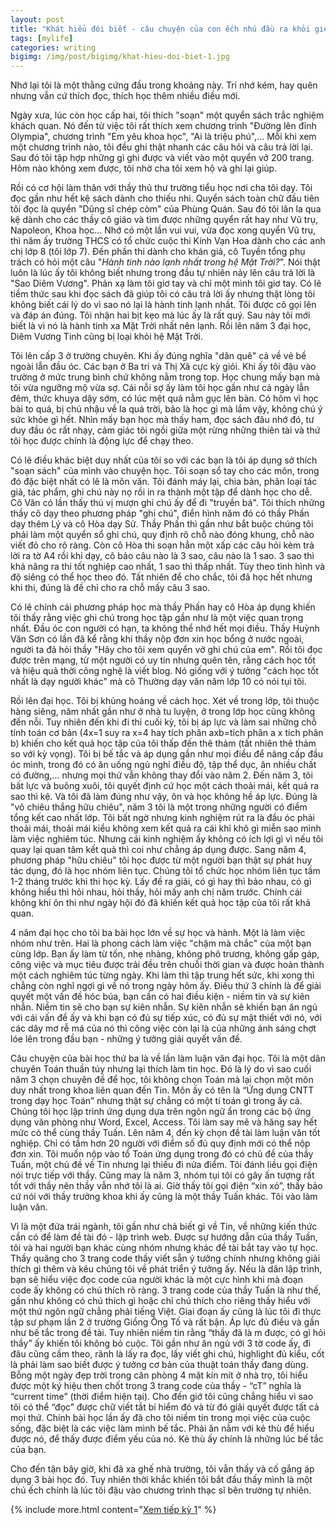 ```yaml
---
layout: post
title: "Khát hiểu đói biết - câu chuyện của con ếch nhú đầu ra khỏi giếng (kỳ 1)"
tags: [mylife]
categories: writing
bigimg: /img/post/bigimg/khat-hieu-doi-biet-1.jpg
---
```


Nhớ lại tôi là một thằng cứng đầu trong khoảng này. Trí nhớ kém, hay quên nhưng vẫn cứ thích đọc, thích học thêm nhiều điều mới.

Ngày xưa, lúc còn học cấp hai, tôi thích "soạn" một quyển sách trắc nghiệm khách quan. Nó đến từ việc tôi rất thích xem chương trình "Đường lên đỉnh Olympia", chương trình "Em yêu khoa học", "Ai là triệu phú",... Mỗi khi xem một chương trình nào, tôi đều ghi thật nhanh các câu hỏi và câu trả lời lại. Sau đó tôi tập hợp những gì ghi được và viết vào một quyển vở 200 trang. Hôm nào không xem được, tôi nhờ cha tôi xem hộ và ghi lại giúp. 

Rồi có cơ hội làm thân với thầy thủ thư trường tiểu học nơi cha tôi dạy. Tôi đọc gần như hết kệ sách dành cho thiếu nhi. Quyển sách toàn chữ đầu tiên tôi đọc là quyển "Dũng sĩ chép còm" của Phùng Quán. Sau đó tôi lân la qua kệ dành cho các thầy cô giáo và tìm được những quyển rất hay như Vũ trụ, Napoleon, Khoa học... Nhớ có một lần vui vui, vừa đọc xong quyển Vũ trụ, thì năm ấy trường THCS có tổ chức cuộc thi Kính Vạn Hoa dành cho các anh chị lớp 8 (tôi lớp 7). Đến phần thi dành cho khán giả, cô Tuyền tổng phụ trách có hỏi một câu "*Hành tinh nào lạnh nhất trong hệ Mặt Trời?*". Nói thật luôn là lúc ấy tôi không biết nhưng trong đầu tự nhiên nảy lên câu trả lời là "Sao Diêm Vương". Phản xạ làm tôi giơ tay và chỉ một mình tôi giơ tay. Có lẽ tiềm thức sau khi đọc sách đã giúp tôi có câu trả lời ấy nhưng thật lòng tôi không biết cái lý do vì sao nó lại là hành tinh lạnh nhất. Tôi được cô gọi lên và đáp án đúng. Tôi nhận hai bịt kẹo mà lúc ấy là rất quý.  Sau này tôi mới biết là vì nó là hành tinh xa Mặt Trời nhất nên lạnh. Rồi lên năm 3 đại học, Diêm Vương Tinh cũng bị loại khỏi hệ Mặt Trời.

Tôi lên cấp 3 ở trường chuyên. Khi ấy đúng nghĩa "dân quê" cả về vẻ bề ngoài lẫn đầu óc. Các bạn ở Ba tri và Thị Xã cực kỳ giỏi. Khi ấy tôi đậu vào trường ở mức trung bình chứ không nằm trong top. Học chung mấy bạn mà tôi vừa ngưỡng mộ vừa sợ. Cái nỗi sợ ấy làm tôi học gần như cả ngày lẫn đêm, thức khuya dậy sớm, có lúc mệt quá nằm gục lên bàn. Có hôm vì học bài to quá, bị chú nhậu về la quá trời, bảo là học gì mà lắm vậy, không chú ý sức khỏe gì hết. Nhìn mấy bạn học mà thấy ham, đọc sách đâu nhớ đó, tư duy đầu óc rất nhạy, cảm giác tôi ngồi giữa một rừng những thiên tài và thứ tôi học được chính là động lực để chạy theo.

Có lẽ điều khác biệt duy nhất của tôi so với các bạn là tôi áp dụng sở thích "soạn sách" của mình vào chuyện học. Tôi soạn sổ tay cho các môn, trong đó đặc biệt nhất có lẽ là môn văn. Tôi đánh máy lại, chia bản, phân loại tác giả, tác phẩm, ghi chú này nọ rồi in ra thành một tập để dành học cho dễ. Cô Văn có lần thấy thú vị mượn ghi chú ấy để đi "truyền bá". Tôi thích những thầy cô dạy theo phương pháp "ghi chú", điển hình năm đó có thầy Phấn dạy thêm Lý và cô Hòa dạy Sử. Thầy Phấn thì gần như bắt buộc chúng tôi phải làm một quyển sổ ghi chú, quy định rõ chỗ nào đóng khung, chỗ nào viết đỏ cho rõ ràng. Còn cô Hòa thì soạn hẳn một xấp các câu hỏi kèm trả lời ra tờ A4 rồi khi dạy, cô bảo câu nào là 3 sao, câu nào là 1 sao. 3 sao thì khả năng ra thi tốt nghiệp cao nhất, 1 sao thì thấp nhất. Tùy theo tình hình và độ siêng có thể học theo đó. Tất nhiên để cho chắc, tôi đã học hết nhưng khi thi, đúng là đề chỉ cho ra chỗ mấy câu 3 sao.

Có lẽ chính cái phương pháp học mà thầy Phấn hay cô Hòa áp dụng khiến tôi thấy rằng việc ghi chú trong học tập gần như là một việc quan trọng nhất. Đầu óc con người có hạn, ta không thể nhớ hết mọi điều. Thầy Huỳnh Văn Sơn có lần đã kể rằng khi thầy nộp đơn xin học bổng ở nước ngoài, người ta đã hỏi thầy "Hãy cho tôi xem quyển vở ghi chú của em". Rồi tôi đọc được trên mạng, từ một người có uy tín nhưng quên tên, rằng cách học tốt và hiệu quả thời công nghệ là viết blog. Nó giống với ý tưởng "cách học tốt nhất là dạy người khác" mà cô Thường dạy văn năm lớp 10 có nói tụi tôi.

Rồi lên đại học. Tôi bị khủng hoảng về cách học. Xét về trong lớp, tôi thuộc hàng siêng, năm nhất gần như ở nhà tu luyện, ở trong lớp học cũng không đến nỗi. Tuy nhiên đến khi đi thi cuối kỳ, tôi bị áp lực và làm sai những chỗ tính toán cơ bản (4x=1 suy ra x=4 hay tích phân axb=tích phân a x tích phân b) khiến cho kết quả học tập của tôi thấp đến thê thảm (tất nhiên thê thảm so với kỳ vọng). Tôi bị bế tắc và áp dụng gần như mọi điều để nâng cấp đầu óc mình, trong đó có ăn uống ngủ nghỉ điều độ, tập thể dục, ăn nhiều chất có đường,... nhưng mọi thứ vẫn không thay đổi vào năm 2. Đến năm 3, tôi bất lực và buông xuôi, tôi quyết định cứ học một cách thoải mái, kết quả ra sao thì kệ. Và tôi đã làm đúng như vậy, ôn và học không hề áp lực. Đúng là "vô chiêu thắng hữu chiêu", năm 3 tôi là một trong những người có điểm tổng kết cao nhất lớp. Tôi bất ngờ nhưng kinh nghiệm rút ra là đầu óc phải thoải mái, thoải mái kiểu không xem kết quả ra cái khỉ khô gì miễn sao mình làm việc nghiêm túc. Nhưng cái kinh nghiệm ấy không có ích lợi gì vì nếu tôi quay lại quan tâm kết quả thì coi như chẳng áp dụng được. Sang năm 4, phương pháp "hữu chiêu" tôi học được từ một người bạn thật sự phát huy tác dụng, đó là học nhóm liên tục. Chúng tôi tổ chức học nhóm liên tục tầm 1-2 tháng trước khi thi học kỳ. Lấy đề ra giải, có gì hay thì bảo nhau, có gì không hiểu thì hỏi nhau, hỏi thầy, hỏi mấy anh chị năm trước. Chính cái không khí ôn thi như ngày hội đó đã khiến kết quả học tập của tôi rất khả quan.

4 năm đại học cho tôi ba bài học lớn về sự học và hành. Một là làm việc nhóm như trên. Hai là phong cách làm việc "chậm mà chắc" của một bạn cùng lớp. Bạn ấy làm từ tốn, nhẹ nhàng, không phô trương, không gấp gáp, công việc và mục tiêu được trải đều trên chuỗi thời gian và được hoàn thành một cách nghiêm túc từng ngày. Khi làm thì tập trung hết sức, khi xong thì chẳng còn nghĩ ngợi gì về nó trong ngày hôm ấy. Điều thứ 3 chính là để giải quyết một vấn đề hóc búa, bạn cần có hai điều kiện - niềm tin và sự kiên nhẫn. Niềm tin sẽ cho bạn sự kiên nhẫn. Sự kiên nhẫn sẽ khiến bạn ăn ngủ với cái vấn đề ấy và khi bạn có đủ sự tiếp xúc, có đủ sự mật thiết với nó, với các dây mơ rễ má của nó thì công việc còn lại là của những ánh sáng chợt lóe lên trong đầu bạn - những ý tưởng giải quyết vấn đề.

Câu chuyện của bài học thứ ba là về lần làm luận văn đại học. Tôi là một dân chuyên Toán thuần túy nhưng lại thích làm tin học. Đó là lý do vì sao cuối năm 3 chọn chuyên đề để học, tôi không chọn Toán mà lại chọn một môn duy nhất trong khoa liên quan đến Tin. Môn ấy có tên là “Ứng dụng CNTT trong dạy học Toán” nhưng thật sự chẳng có một tí toán gì trong ấy cả. Chúng tôi học lập trình ứng dụng dựa trên ngôn ngữ ẩn trong các bộ ứng dụng văn phòng như Word, Excel, Access. Tôi làm say mê và hăng say hết mức có thể cùng thầy Tuấn. Lên năm 4, đến kỳ chọn đề tài làm luận văn tốt nghiệp. Chỉ có tầm hơn 20 người với điểm số đủ quy định mới có thể nộp đơn xin. Tôi muốn nộp vào tổ Toán ứng dụng trong đó có chủ đề của thầy Tuấn, một chủ đề về Tin nhưng lại thiếu đi nửa điểm. Tôi đánh liều gọi điện nói trực tiếp với thầy. Cũng may là năm 3, nhóm tụi tôi có gây ấn tượng rất tốt với thầy nên thầy vẫn nhớ tôi là ai. Giờ thấy tôi gọi điện “xin xỏ”, thầy bảo cứ nói với thầy trưởng khoa khi ấy cũng là một thầy Tuấn khác. Tôi vào làm luận văn.

Vì là một đứa trái ngành, tôi gần như chả biết gì về Tin, về những kiến thức cần có để làm đề tài đó - lập trình web. Được sự hướng dẫn của thầy Tuấn, tôi và hai người bạn khác cùng nhóm nhưng khác đề tài bắt tay vào tự học. Thầy quăng cho 3 trang code thầy viết sẵn ý tưởng chính nhưng không giải thích gì thêm và kêu chúng tôi về phát triển ý tưởng ấy. Nếu là dân lập trình, bạn sẽ hiểu việc đọc code của người khác là một cực hình khi mà đoạn code ấy không có chú thích rõ ràng. 3 trang code của thầy Tuấn là như thế, gần như không có chú thích gì hoặc chỉ chú thích cho riêng thầy hiểu với một thứ ngôn ngữ chẳng phải tiếng Việt. Giai đoạn ấy cũng là lúc tôi đi thực tập sư phạm lần 2 ở trường Giồng Ông Tố và rất bận. Áp lực đủ điều và gần như bế tắc trong đề tài. Tuy nhiên niềm tin rằng “thầy đã là m được, có gì hỏi thầy” ấy khiến tôi không bỏ cuộc. Tôi gần như ăn ngủ với 3 tờ code ấy, đi đâu cũng cầm theo, rãnh là lấy ra đọc, lấy viết ghi chú, highlight đủ kiểu, cốt là phải làm sao biết được ý tưởng cơ bản của thuật toán thầy đang dùng. Bỗng một ngày đẹp trời trong căn phòng 4 mặt kín mít ở nhà trọ, tôi hiểu được một ký hiệu then chốt trong 3 trang code của thầy  - “cT” nghĩa là “current time” (thời điểm hiện tại). Cho đến giớ tôi cũng chẳng hiểu vì sao tôi có thể “đọc” được chữ viết tắt bí hiểm đó và từ đó giải quyết được tất cả mọi thứ. Chính bài học lần ấy đã cho tôi niềm tin trong mọi việc của cuộc sống, đặc biệt là các việc làm mình bế tắc. Phải ăn nằm với kẻ thù để hiểu được nó, để thấy được điểm yếu của nó. Kẻ thù ấy chính là những lúc bế tắc của bạn.

Cho đến tận bây giờ, khi đã xa ghế nhà trường, tôi vẫn thấy và cố gắng áp dụng 3 bài học đó. Tuy nhiên thời khắc khiến tôi bắt đầu thấy mình là một chú ếch chính là lúc tôi đậu vào chương trình thạc sĩ bên trường tự nhiên.

{% include more.html content="[Xem tiếp kỳ 1](/writing/khat-hieu-doi-biet-cau-chuyen-cua-con-ech-nhu-dau-ra-khoi-gieng-2)" %}